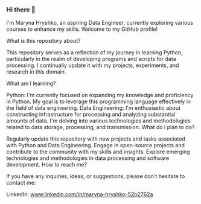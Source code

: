 ### Hi there 👋

I'm Maryna Hryshko, an aspiring Data Engineer, currently exploring various courses to enhance my skills. Welcome to my GitHub profile!

What is this repository about?

This repository serves as a reflection of my journey in learning Python, particularly in the realm of developing programs and scripts for data processing. I continually update it with my projects, experiments, and research in this domain.

What am I learning?

Python: I'm currently focused on expanding my knowledge and proficiency in Python. My goal is to leverage this programming language effectively in the field of data engineering.
Data Engineering: I'm enthusiastic about constructing infrastructure for processing and analyzing substantial amounts of data. I'm delving into various technologies and methodologies related to data storage, processing, and transmission.
What do I plan to do?

Regularly update this repository with new projects and tasks associated with Python and Data Engineering.
Engage in open-source projects and contribute to the community with my skills and insights.
Explore emerging technologies and methodologies in data processing and software development.
How to reach me?

If you have any inquiries, ideas, or suggestions, please don't hesitate to contact me:

LinkedIn: www.linkedin.com/in/maryna-hryshko-52b2762a
